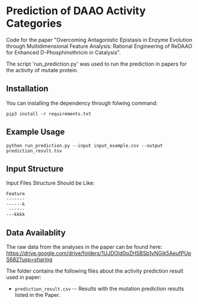 # Prediction of DAAO Activity Categories
 
Code for the paper "Overcoming Antagonistic Epistasis in Enzyme Evolution through Multidimensional Feature Analysis: Rational Engineering of ReDAAO for Enhanced D-Phosphinothricin in Catalysis".
 
The script 'run_prediction.py' was used to run the prediction in papers for the activity of mutate protein.

## Installation

You can installing the dependency through folwing command:

```
pip3 install -r requirements.txt
```

## Example Usage

```
python run_prediction.py --input input_example.csv --output prediction_result.tsv
```

## Input Structure

Input Files Structure Should be Like:

```
Feature
-------
------k
 ······
---kkkk
```


## Data Availablity

The raw data from the analyses in the paper can be found here: https://drive.google.com/drive/folders/1UJDOld0qZHSBSb1vNGik5AeufPUpS682?usp=sharing

The folder contains the following files about the activity prediction result used in paper:

* `prediction_result.csv` -- Results with the mutation prediction results listed in the Paper.
